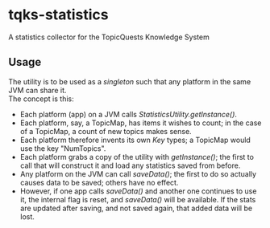 # tqks-statistics
A statistics collector for the TopicQuests Knowledge System

## Usage
The utility is to be used as a _singleton_ such that any platform in the same JVM can share it.<br/>
The concept is this:<br/>
* Each platform (app) on a JVM calls _StatisticsUtility.getInstance()_.
* Each platform, say, a TopicMap, has items it wishes to count; in the case of a TopicMap, a count of new topics makes sense.
* Each platform therefore invents its own _Key_ types; a TopicMap would use the key "NumTopics".
* Each platform grabs a copy of the utility with _getInstance()_; the first to call that will construct it and load any statistics saved from before.
* Any platform on the JVM can call _saveData()_; the first to do so actually causes data to be saved; others have no effect.
* However, if one app calls _saveData()_ and another one continues to use it, the internal flag is reset, and _saveData()_ will be available. If the stats are updated after saving, and not saved again, that added data will be lost.
